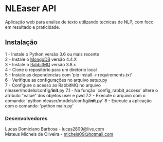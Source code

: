 # NLEaser API

Aplicação web para analise de texto utilizando tecnicas de NLP, com foco em resultado e praticidade.

## Instalação

1 - Instale o Python versão 3.6 ou mais recente \
2 - Instale o [MongoDB](https://www.mongodb.com/try/download/community) versão 4.4.X \
3 - Instale o [RabbitMQ](https://www.rabbitmq.com/download.html) versão 3.8.x \
4 - Clone o repositório para um diretorio local \
5 - Instale as dependencias com 'pip install -r requirements.txt' \
6 - Verifique as configurações no arquivo setup.py \
7 - Configure o acesso ao RabbitMQ no arquivo nleaser/models/config/__init__.py
  7.1 - Na função 'config_rabbit_access' altere o atributo "value" dos objetos user e pwd
  7.2 - Execute o arquivo com o comando: 'python nleaser/models/config/__init__.py'
8 - Execute a aplicação com o comando: 'python main.py'

### Desenvolvedores

Lucas Domiciano Barbosa - lucas2809@live.com \
Mateus Michels de Oliveira - michels09@hotmail.com
